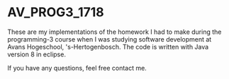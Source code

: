 AV_PROG3_1718
=============

These are my implementations of the homework I had to make during the programming-3 course when I was studying software development at Avans Hogeschool, 's-Hertogenbosch. The code is written with Java version 8 in eclipse.

If you have any questions, feel free contact me.
